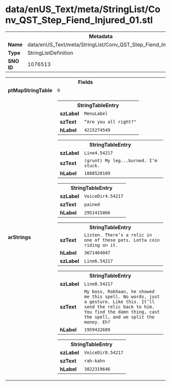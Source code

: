 <h1>data/enUS_Text/meta/StringList/Conv_QST_Step_Fiend_Injured_01.stl</h1><table><tr><th colspan="100%">Metadata</th></tr><tr><td><b>Name</b></td><td>data/enUS_Text/meta/StringList/Conv_QST_Step_Fiend_Injured_01.stl</td></tr><tr><td><b>Type</b></td><td>StringListDefinition</td></tr><tr><td><b>SNO ID</b></td><td>1076513</td></tr></table>

<table><tr><th colspan="100%">Fields</th></tr><tr><td><b>ptMapStringTable</b></td><td><code>0</code></td></tr><tr><td><b>arStrings</b></td><td><table><tr><th colspan="100%">StringTableEntry</th></tr><tr><td><b>szLabel</b></td><td><code>MenuLabel</code></td></tr><tr><td><b>szText</b></td><td><code>“Are you all right?"</code></td></tr><tr><td><b>hLabel</b></td><td><code>4215274549</code></td></tr></table>


<table><tr><th colspan="100%">StringTableEntry</th></tr><tr><td><b>szLabel</b></td><td><code>Line4.54217</code></td></tr><tr><td><b>szText</b></td><td><code>(grunt) My leg...burned. I’m stuck.</code></td></tr><tr><td><b>hLabel</b></td><td><code>1088528109</code></td></tr></table>


<table><tr><th colspan="100%">StringTableEntry</th></tr><tr><td><b>szLabel</b></td><td><code>VoiceDir4.54217</code></td></tr><tr><td><b>szText</b></td><td><code>pained</code></td></tr><tr><td><b>hLabel</b></td><td><code>2951415066</code></td></tr></table>


<table><tr><th colspan="100%">StringTableEntry</th></tr><tr><td><b>szText</b></td><td><code>Listen. There’s a relic in one of these pots. Lotta coin riding on it.</code></td></tr><tr><td><b>hLabel</b></td><td><code>3671464047</code></td></tr><tr><td><b>szLabel</b></td><td><code>Line6.54217</code></td></tr></table>


<table><tr><th colspan="100%">StringTableEntry</th></tr><tr><td><b>szLabel</b></td><td><code>Line8.54217</code></td></tr><tr><td><b>szText</b></td><td><code>My boss, Rakhaan, he showed me this spell. No words, just a gesture. Like this. It’ll send the relic back to him. You find the damn thing, cast the spell, and we split the money. Eh?</code></td></tr><tr><td><b>hLabel</b></td><td><code>1959432689</code></td></tr></table>


<table><tr><th colspan="100%">StringTableEntry</th></tr><tr><td><b>szLabel</b></td><td><code>VoiceDir8.54217</code></td></tr><tr><td><b>szText</b></td><td><code>rah-kahn</code></td></tr><tr><td><b>hLabel</b></td><td><code>3822319646</code></td></tr></table>


</td></tr></table>

